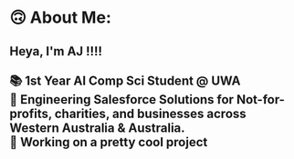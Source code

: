 # 🙃 About Me:
## Heya, I'm AJ ‼️‼️<br><br>📚 1st Year AI Comp Sci Student @ UWA<br>🐢 Engineering Salesforce Solutions for Not-for-profits, charities, and businesses across Western Australia & Australia.<br>🤫 Working on a pretty cool project<br><br><br>
